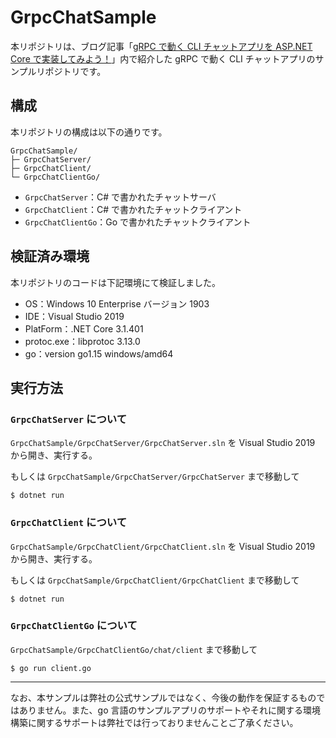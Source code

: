 # GrpcChatSample

本リポジトリは、ブログ記事「[gRPC で動く CLI チャットアプリを ASP.NET Core で実装してみよう！](https://jpdsi.github.io/blog/web-apps/GrpcChatOnAspNetCore/)」内で紹介した gRPC で動く CLI チャットアプリのサンプルリポジトリです。

## 構成
本リポジトリの構成は以下の通りです。


```
GrpcChatSample/
├─ GrpcChatServer/
├─ GrpcChatClient/
└─ GrpcChatClientGo/
```


- `GrpcChatServer`：C# で書かれたチャットサーバ
- `GrpcChatClient`：C# で書かれたチャットクライアント
- `GrpcChatClientGo`：Go で書かれたチャットクライアント

## 検証済み環境

本リポジトリのコードは下記環境にて検証しました。

- OS：Windows 10 Enterprise バージョン 1903
- IDE：Visual Studio 2019
- PlatForm：.NET Core 3.1.401
- protoc.exe：libprotoc 3.13.0
- go：version go1.15 windows/amd64

## 実行方法

### `GrpcChatServer` について

`GrpcChatSample/GrpcChatServer/GrpcChatServer.sln` を Visual Studio 2019 から開き、実行する。

もしくは `GrpcChatSample/GrpcChatServer/GrpcChatServer` まで移動して

```shell
$ dotnet run
```

### `GrpcChatClient` について

`GrpcChatSample/GrpcChatClient/GrpcChatClient.sln` を Visual Studio 2019 から開き、実行する。

もしくは `GrpcChatSample/GrpcChatClient/GrpcChatClient` まで移動して

```shell
$ dotnet run
```

### `GrpcChatClientGo` について

`GrpcChatSample/GrpcChatClientGo/chat/client` まで移動して

```shell
$ go run client.go
```

---
なお、本サンプルは弊社の公式サンプルではなく、今後の動作を保証するものではありません。また、go 言語のサンプルアプリのサポートやそれに関する環境構築に関するサポートは弊社では行っておりませんことご了承ください。